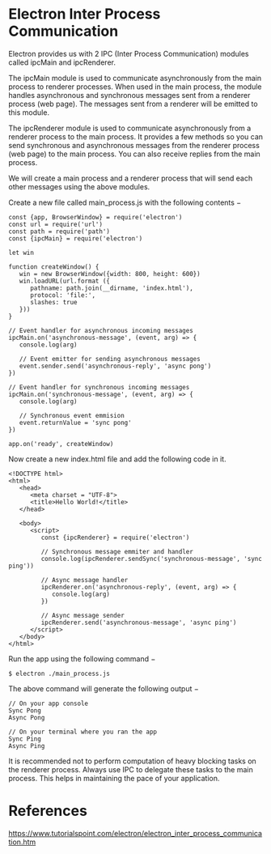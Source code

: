 # Electron Inter Process Communication

Electron provides us with 2 IPC (Inter Process Communication) modules called ipcMain and ipcRenderer.

The ipcMain module is used to communicate asynchronously from the main process to renderer processes. When used in the main process, the module handles asynchronous and synchronous messages sent from a renderer process (web page). The messages sent from a renderer will be emitted to this module.

The ipcRenderer module is used to communicate asynchronously from a renderer process to the main process. It provides a few methods so you can send synchronous and asynchronous messages from the renderer process (web page) to the main process. You can also receive replies from the main process.

We will create a main process and a renderer process that will send each other messages using the above modules.

Create a new file called main_process.js with the following contents −
```
const {app, BrowserWindow} = require('electron')
const url = require('url')
const path = require('path')
const {ipcMain} = require('electron')

let win

function createWindow() {
   win = new BrowserWindow({width: 800, height: 600})
   win.loadURL(url.format ({
      pathname: path.join(__dirname, 'index.html'),
      protocol: 'file:',
      slashes: true
   }))
}

// Event handler for asynchronous incoming messages
ipcMain.on('asynchronous-message', (event, arg) => {
   console.log(arg)

   // Event emitter for sending asynchronous messages
   event.sender.send('asynchronous-reply', 'async pong')
})

// Event handler for synchronous incoming messages
ipcMain.on('synchronous-message', (event, arg) => {
   console.log(arg)

   // Synchronous event emmision
   event.returnValue = 'sync pong'
})

app.on('ready', createWindow)
```
Now create a new index.html file and add the following code in it.
```
<!DOCTYPE html>
<html>
   <head>
      <meta charset = "UTF-8">
      <title>Hello World!</title>
   </head>

   <body>
      <script>
         const {ipcRenderer} = require('electron')

         // Synchronous message emmiter and handler
         console.log(ipcRenderer.sendSync('synchronous-message', 'sync ping'))

         // Async message handler
         ipcRenderer.on('asynchronous-reply', (event, arg) => {
            console.log(arg)
         })

         // Async message sender
         ipcRenderer.send('asynchronous-message', 'async ping')
      </script>
   </body>
</html>
```
Run the app using the following command −
```
$ electron ./main_process.js
```
The above command will generate the following output −
```
// On your app console
Sync Pong
Async Pong

// On your terminal where you ran the app
Sync Ping
Async Ping
```
It is recommended not to perform computation of heavy blocking tasks on the renderer process. Always use IPC to delegate these tasks to the main process. This helps in maintaining the pace of your application.

# References
https://www.tutorialspoint.com/electron/electron_inter_process_communication.htm
